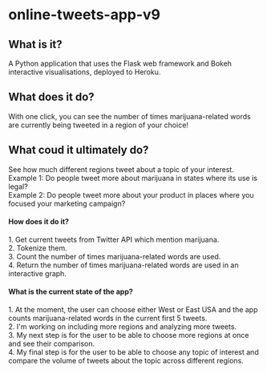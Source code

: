 # online-tweets-app-v9

<h2>What is it?</h2>
A Python application that uses the Flask web framework and Bokeh interactive visualisations, deployed to Heroku.

<h2>What does it do?</h2>
With one click, you can see the number of times marijuana-related words are currently being tweeted in a region of your choice!

<h2>What coud it ultimately do?</h2>
See how much different regions tweet about a topic of your interest.<br>
Example 1: Do people tweet more about marijuana in states where its use is legal?<br>
Example 2: Do people tweet more about your product in places where you focused your marketing campaign?

<h4>How does it do it?</h4>
1. Get current tweets from Twitter API which mention marijuana.<br>
2. Tokenize them.<br>
3. Count the number of times marijuana-related words are used.<br>
4. Return the number of times marijuana-related words are used in an interactive graph.<br>

<h4>What is the current state of the app?</h4>
1. At the moment, the user can choose either West or East USA and the app counts marijuana-related words in the current first 5 tweets.<br>
2. I'm working on including more regions and analyzing more tweets.<br>
3. My next step is for the user to be able to choose more regions at once and see their comparison.<br>
4. My final step is for the user to be able to choose any topic of interest and compare the volume of tweets about the topic across different regions.

